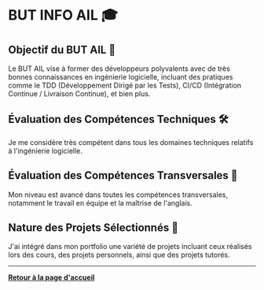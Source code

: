 # BUT INFO AIL 🎓

## Objectif du BUT AIL 🎯

Le BUT AIL vise à former des développeurs polyvalents avec de très bonnes connaissances en ingénierie logicielle, incluant des pratiques comme le TDD (Développement Dirigé par les Tests), CI/CD (Intégration Continue / Livraison Continue), et bien plus.

## Évaluation des Compétences Techniques 🛠️

Je me considère très compétent dans tous les domaines techniques relatifs à l'ingénierie logicielle.

## Évaluation des Compétences Transversales 🔄

Mon niveau est avancé dans toutes les compétences transversales, notamment le travail en équipe et la maîtrise de l'anglais.

## Nature des Projets Sélectionnés 📁

J'ai intégré dans mon portfolio une variété de projets incluant ceux réalisés lors des cours, des projets personnels, ainsi que des projets tutorés.

---

**[Retour à la page d'accueil](README.md)**
